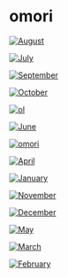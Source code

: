 # omori

<a href="August.png"><img alt="August" src="August.png"></a>

<a href="July.png"><img alt="July" src="July.png"></a>

<a href="September.png"><img alt="September" src="September.png"></a>

<a href="October.png"><img alt="October" src="October.png"></a>

<a href="ol.png"><img alt="ol" src="ol.png"></a>

<a href="June.png"><img alt="June" src="June.png"></a>

<a href="omori.jpg"><img alt="omori" src="omori.jpg"></a>

<a href="April.png"><img alt="April" src="April.png"></a>

<a href="January.png"><img alt="January" src="January.png"></a>

<a href="November.png"><img alt="November" src="November.png"></a>

<a href="December.png"><img alt="December" src="December.png"></a>

<a href="May.png"><img alt="May" src="May.png"></a>

<a href="March.png"><img alt="March" src="March.png"></a>

<a href="February.png"><img alt="February" src="February.png"></a>

